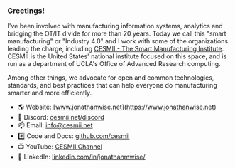 ### Greetings!

I've been involved with manufacturing information systems, analytics and bridging the OT/IT divide for more than 20 years. Today we call this "smart manufacturing" or "Industry 4.0" and I work with some of the organizations leading the charge, including [CESMII - The Smart Manufacturing Institute](https://www.cesmii.org). CESMII is the United States' national institute focused on this space, and is run as a department of UCLA's Office of Advanced Research computing.

Among other things, we advocate for open and common technologies, standards, and best practices that can help everyone do manufacturing smarter and more efficiently.

- 🌎 Website: [www.jonathanwise.net](https://www.jonathanwise.net)
- 💬 Discord: [cesmii.net/discord](https://www.cesmii.net/discord)
- 📫 Email: info@cesmii.net
- #️⃣ Code and Docs: [github.com/cesmii](https://www.github.com/cesmii)
- 📺 YouTube: [CESMII Channel](https://www.youtube.com/channel/UCzfo1qx-6ExYGdW-S8A3HAA)
- 👔 LinkedIn: [linkedin.com/in/jonathanmwise/](https://linkedin.com/in/jonathanmwise/)
